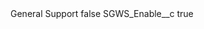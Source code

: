 <?xml version="1.0" encoding="UTF-8"?>
<CustomMetadata xmlns="http://soap.sforce.com/2006/04/metadata" xmlns:xsi="http://www.w3.org/2001/XMLSchema-instance" xmlns:xsd="http://www.w3.org/2001/XMLSchema">
    <label>General Support</label>
    <protected>false</protected>
    <values>
        <field>SGWS_Enable__c</field>
        <value xsi:type="xsd:boolean">true</value>
    </values>
</CustomMetadata>
